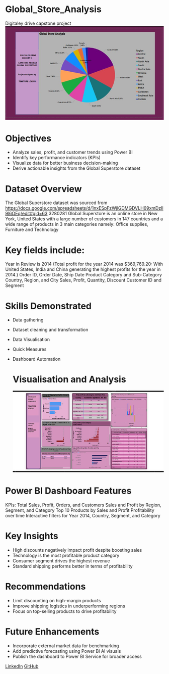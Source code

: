 # Global_Store_Analysis
Digitaley drive capstone project
![](https://github.com/Lokoyiruth/Global_Store_Analysis/blob/main/2025-07-03%20.jpg)

# Objectives
- Analyze sales, profit, and customer trends using Power BI
- Identify key performance indicators (KPIs)
- Visualize data for better business decision-making
- Derive actionable insights from the Global Superstore dataset

# Dataset Overview
The Global Superstore dataset was sourced from 
https://docs.google.com/spreadsheets/d/1nxESpFzWjlGDMGDVLH69xmDzIl9l6OEq/edit#gid=63 3280281
Global Superstore is an online store in New York, United States with a large number of customers in 147 countries and a wide range of products in 3 main categories namely: Office supplies, Furniture and Technology

# Key fields include:
Year in Review is 2014 (Total profit for the year 2014 was $369,769.20: With United States, India and China generating the highest profits for the year in 2014.) Order ID, Order Date, Ship Date
Product Category and Sub-Category
Country, Region, and City
Sales, Profit, Quantity, Discount
Customer ID and Segment

 # Skills Demonstrated 
- Data gathering 
- Dataset cleaning and transformation 
- Data Visualisation
- Quick Measures
- Dashboard Automation

  # Visualisation and Analysis
  ![](https://github.com/Lokoyiruth/Global_Store_Analysis/blob/main/2025-07-03%20(7).jpg)
  

# Power BI Dashboard Features
 KPIs: Total Sales, Profit, Orders, and Customers
 Sales and Profit by Region, Segment, and Category
 Top 10 Products by Sales and Profit
 Profitability over time
 Interactive filters for Year 2014, Country, Segment, and Category

# Key Insights
- High discounts negatively impact profit despite boosting sales
- Technology is the most profitable product category
- Consumer segment drives the highest revenue
- Standard shipping performs better in terms of profitability

 # Recommendations
- Limit discounting on high-margin products
- Improve shipping logistics in underperforming regions
- Focus on top-selling products to drive profitability

# Future Enhancements
- Incorporate external market data for benchmarking
- Add predictive forecasting using Power BI AI visuals
- Publish the dashboard to Power BI Service for broader access
 
[LinkedIn](www.linkedin.com/in/temitope-lokoyi-011243126)
[GitHub](www.github.com/Lokoyiruth)



